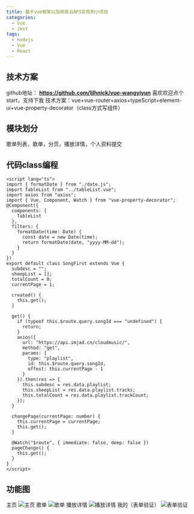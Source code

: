 ```yaml
---
title: 基于vue框架以及网易云API实现的小项目
categories: 
  - Vue
  - Jest
tags:
  - nodejs
  - Vue
  - React
---
```

<!--more-->
## 技术方案
github地址： **https://github.com/ljlhnick/vue-wangyiyun**  喜欢欢迎点个start，支持下我
技术方案：vue+vue-router+axios+typeScript+element-ui+vue-property-decorator（class方式写组件）
## 模块划分
歌单列表，歌单，分页，播放详情，个人资料提交
## 代码class编程
```
<script lang="ts">
import { formatDate } from "./date.js";
import TableList from "../tableList.vue";
import axios from "axios";
import { Vue, Component, Watch } from "vue-property-decorator";
@Component({
  components: {
    TableList
  },
  filters: {
    formatDate(time: Date) {
      const date = new Date(time);
      return formatDate(date, "yyyy-MM-dd");
    }
  }
})
export default class SongFirst extends Vue {
  subdesc = "";
  sheepList = [];
  totalCount = 0;
  currentPage = 1;

  created() {
    this.get();
  }

  get() {
    if (typeof this.$route.query.songId === "undefined") {
      return;
    }
    axios({
      url: "https://api.imjad.cn/cloudmusic/",
      method: "get",
      params: {
        type: "playlist",
        id: this.$route.query.songId,
        offest: this.currentPage - 1
      }
    }).then(res => {
      this.subdesc = res.data.playlist;
      this.sheepList = res.data.playlist.tracks;
      this.totalCount = res.data.playlist.trackCount;
    });
  }

  changePage(currentPage: number) {
    this.currentPage = currentPage;
    this.get();
  }

  @Watch("$route", { immediate: false, deep: false })
  pageChange() {
    this.get();
  }
}
</script>
```
## 功能图
主页
![主页](https://img-blog.csdnimg.cn/2020052317382318.png?x-oss-process=image/watermark,type_ZmFuZ3poZW5naGVpdGk,shadow_10,text_aHR0cHM6Ly9ibG9nLmNzZG4ubmV0L2xqbGhuaWNr,size_16,color_FFFFFF,t_70)
歌单
![歌单](https://img-blog.csdnimg.cn/20200523173908904.png?x-oss-process=image/watermark,type_ZmFuZ3poZW5naGVpdGk,shadow_10,text_aHR0cHM6Ly9ibG9nLmNzZG4ubmV0L2xqbGhuaWNr,size_16,color_FFFFFF,t_70)
播放详情
![播放详情](https://img-blog.csdnimg.cn/20200523173941241.png?x-oss-process=image/watermark,type_ZmFuZ3poZW5naGVpdGk,shadow_10,text_aHR0cHM6Ly9ibG9nLmNzZG4ubmV0L2xqbGhuaWNr,size_16,color_FFFFFF,t_70)
我的（表单验证）
![表单验证](https://img-blog.csdnimg.cn/20200523174013810.png?x-oss-process=image/watermark,type_ZmFuZ3poZW5naGVpdGk,shadow_10,text_aHR0cHM6Ly9ibG9nLmNzZG4ubmV0L2xqbGhuaWNr,size_16,color_FFFFFF,t_70)